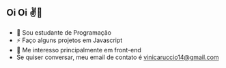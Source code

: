 ## Oi Oi ✌️👋
- 🔭 Sou estudante de Programação
- ⚡ Faço alguns projetos em Javascript
- 🌱 Me interesso principalmente em front-end
- Se quiser conversar, meu email de contato é vinicaruccio14@gmail.com
<!--
**ViniLmao/ViniLmao** is a ✨ _special_ ✨ repository because its `README.md` (this file) appears on your GitHub profile.

Here are some ideas to get you started:

- 🔭 I’m currently working on ...
- 🌱 I’m currently learning ...
- 👯 I’m looking to collaborate on ...
- 🤔 I’m looking for help with ...
- 💬 Ask me about ...
- 📫 How to reach me: ...
- 😄 Pronouns: ...
- ⚡ Fun fact: ...
-->
